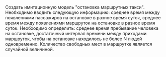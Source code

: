 Создать имитационную модель "остановка маршрутных такси". 
Необходимо вводить следующую информацию: 
среднее время между появлениями пассажиров на остановке в разное время суток,
среднее время между появлениями маршруток на остановке в разное время суток. 
Необходимо определить: среднее время пребывание человека на остановке, достаточный интервал времени между приходами маршруток, 
чтобы на остановке находилось не более N людей одновременно. Количество свободных мест в маршрутке является случайной величиной.

